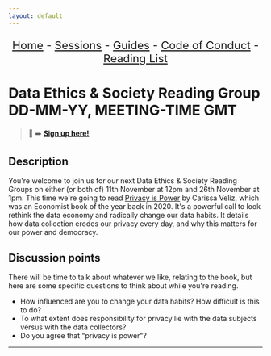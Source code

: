 ```yaml
---
layout: default
---
```


<center>
<p align="center" style="font-size:22px">
<a href="https://data-ethics-and-society.github.io/data-ethics-and-society-reading-group">Home</a>
- <a href="https://data-ethics-and-society.github.io/data-ethics-and-society-reading-group/SESSIONS.html">Sessions</a>
- <a href="https://data-ethics-and-society.github.io/data-ethics-and-society-reading-group/Guides/guides.html">Guides</a>
- <a href="https://data-ethics-and-society.github.io/data-ethics-and-society-reading-group/code-of-conduct.html">Code of Conduct</a>
- <a href="https://data-ethics-and-society.github.io/data-ethics-and-society-reading-group/READING-LIST.html">Reading List</a>
</p>
</center>

# Data Ethics & Society Reading Group DD-MM-YY, MEETING-TIME GMT

<!--
TODO:
- [ ] Change to a new branch (e.g. MM-YY-session)
- [ ] Remove sign up link from previous session
- [ ] Copy this template to Sessions/YEAR/MM-YY-session.md (put in actual year + date)
- [ ] Change all ALL-CAPS placeholders in this form (paying attention to the links at the bottom of the page)
- [ ] Add link to the new file in SESSIONS.md
- [ ] Update the main Readme.md with information about the next session.
- [ ] Pull request!
- [ ] Copy and paste the shareable event invite (remember to use GitHub referral links if you can)
- [ ] Maybe tweet it? #DSEthicsGroup #GovDataScience

Usual time 12:00-13:00
-->

> 📝 :arrow_right: [**Sign up here!**][LINK-TO-SIGNUP]

## Description

You're welcome to join us for our next Data Ethics & Society Reading Groups on either (or both of) 11th November at 12pm and 26th November at 1pm. This time we're going to read [Privacy is Power][LINK-TO-CONTENT] by Carissa Veliz, which was an Economist book of the year back in 2020. It's a powerful call to look rethink the data economy and radically change our data habits. It details how data collection erodes our privacy every day, and why this matters for our power and democracy.

## Discussion points

There will be time to talk about whatever we like, relating to the book, but here are some specific questions to think about while you're reading.

- How influenced are you to change your data habits? How difficult is this to do?
- To what extent does responsibility for privacy lie with the data subjects versus with the data collectors?
- Do you agree that "privacy is power"?

---

<!--

## Meeting notes

### Who came
Number of people:

### What did we think?
Notes here!
Shall we email the author? If so, who'll send the email?

-->

<!--LINKS-->

[LINK-TO-CONTENT]: [https://www.penguin.co.uk/books/442343/privacy-is-power-by-carissa-veliz/9780552177719]
[LINK-TO-SIGNUP]: [https://www.tickettailor.com/events/dataethics/1836720]
